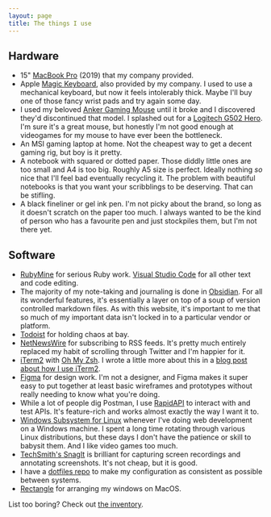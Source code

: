 ```yaml
---
layout: page
title: The things I use
---
```


## Hardware

- 15" [MacBook Pro](https://www.apple.com/uk/shop/buy-mac/macbook-pro) (2019) that my company provided.
- Apple [Magic Keyboard](https://www.apple.com/uk/shop/product/MLA22B/A/magic-keyboard-british-english), also provided by my company. I used to use a mechanical keyboard, but now it feels intolerably thick. Maybe I'll buy one of those fancy wrist pads and try again some day.
- I used my beloved [Anker Gaming Mouse](https://www.anker.com/es/products/variant/8200-dpi-highprecision-laser-gaming-mouse/98ANDS2368-BA) until it broke and I discovered they'd discontinued that model. I splashed out for a [Logitech G502 Hero](https://www.logitechg.com/en-gb/products/gaming-mice/g502-hero-gaming-mouse.910-005471.html). I'm sure it's a great mouse, but honestly I'm not good enough at videogames for my mouse to have ever been the bottleneck.
- An MSI gaming laptop at home. Not the cheapest way to get a decent gaming rig, but boy is it pretty.
- A notebook with squared or dotted paper. Those diddly little ones are too small and A4 is too big. Roughly A5 size is perfect. Ideally nothing _so_ nice that I'll feel bad eventually recycling it. The problem with beautiful notebooks is that you want your scribblings to be deserving. That can be stifling.
- A black fineliner or gel ink pen. I'm not picky about the brand, so long as it doesn't scratch on the paper too much. I always wanted to be the kind of person who has a favourite pen and just stockpiles them, but I'm not there yet.

## Software

- [RubyMine](https://www.jetbrains.com/ruby/) for serious Ruby work. [Visual Studio Code](https://code.visualstudio.com/) for all other text and code editing.
- The majority of my note-taking and journaling is done in [Obsidian](https://obsidian.md/). For all its wonderful features, it's essentially a layer on top of a soup of version controlled markdown files. As with this website, it's important to me that so much of my important data isn't locked in to a particular vendor or platform.
- [Todoist](https://todoist.com) for holding chaos at bay.
- [NetNewsWire](https://netnewswire.com/) for subscribing to RSS feeds. It's pretty much entirely replaced my habit of scrolling through Twitter and I'm happier for it.
- [iTerm2](https://iterm2.com/) with [Oh My Zsh](https://ohmyz.sh/). I wrote a little more about this in a [blog post about how I use iTerm2](/programming/2021/11/04/how-i-use-iterm2.html).
- [Figma](https://www.figma.com/) for design work. I'm not a designer, and Figma makes it super easy to put together at least basic wireframes and prototypes without really needing to know what you're doing.
- While a lot of people dig Postman, I use [RapidAPI](https://paw.cloud/) to interact with and test APIs. It's feature-rich and works almost exactly the way I want it to.
- [Windows Subsystem for Linux](https://docs.microsoft.com/en-us/windows/wsl/faq) whenever I've doing web development on a Windows machine. I spent a long time rotating through various Linux distributions, but these days I don't have the patience or skill to babysit them. And I like video games too much.
- [TechSmith's SnagIt](https://www.techsmith.com/screen-capture.html) is brilliant for capturing screen recordings and annotating screenshots. It's not cheap, but it is good.
- I have a [dotfiles repo](https://github.com/jsrn/dotfiles) to make my configuration as consistent as possible between systems.
- [Rectangle](https://rectangleapp.com/) for arranging my windows on MacOS.

List too boring? Check out <a href="/inventory">the inventory</a>.
